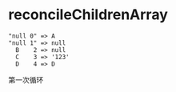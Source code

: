 # reconcileChildrenArray

```
"null 0" => A
"null 1" => null
  B    2 => null
  C    3 => '123'
  D    4 => D
```

第一次循环

```

```
